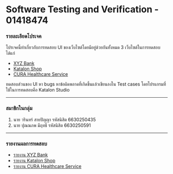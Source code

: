 # Software Testing and Verification - 01418474

### รายละเอียดโปรเจค
โปรเจคนี้ทำเกี่ยวกับการทดสอบ UI ของเว็บไซต์โดยมีอยู่ด้วยกันทั้งหมด 3 เว็บไซต์ในการทดสอบได้แก่

- [XYZ Bank](https://www.globalsqa.com/angularJs-protractor/BankingProject/#/login)
- [Katalon Shop](https://cms.demo.katalon.com)
- [CURA Healthcare Service](https://katalon-demo-cura.herokuapp.com/)

ทดสอบส่วนของ UI หา bugs หาข้อผิดพลาดที่เกิดขึ้นแล้วเขียนลงใน Test cases โดยโปรแกรมที่ใช้ในการทดสอบคือ Katalon Studio

---

### สมาชิกในกลุ่ม
1. นาย วรินทร์ สายปัญญา รหัสนิสิต 6630250435
2. นาย ปุณณภพ มีฤทธิ์ รหัสนิสิต 6630250591

--- 

### รายงานผลการทดสอบ

- [รายงาน XYZ Bank](./Test%Reports/XYZ%Bank.pdf)
- [รายงาน Katalon Shop](./Test%Reports/Katalon%Shop.pdf)
- [รายงาน CURA Healthcare Service](./Test%Reports/CURA.pdf)

